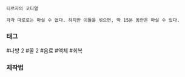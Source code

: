 

```
티르자의 코디얼

각각 따로로는 마실 수 없다. 하지만 이들을 섞으면, 딱 15분 동안은 마실 수 있다.
```


### 태그


#나방 2
#꿀 2
#음료 
#액체 
#회복 

### 제작법
